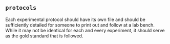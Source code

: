 ## `protocols`

Each experimental protocol should have its own file and should be sufficiently detailed for someone to print out and follow at a lab bench. While it may not be identical for each and every experiment, it should serve as the gold standard that is followed.